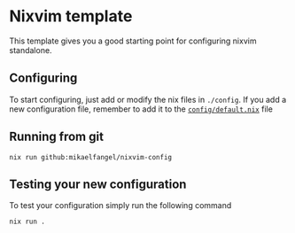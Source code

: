 # Nixvim template

This template gives you a good starting point for configuring nixvim standalone.

## Configuring

To start configuring, just add or modify the nix files in `./config`.
If you add a new configuration file, remember to add it to the
[`config/default.nix`](./config/default.nix) file

## Running from git
```
nix run github:mikaelfangel/nixvim-config

```
## Testing your new configuration

To test your configuration simply run the following command

```
nix run .
```
